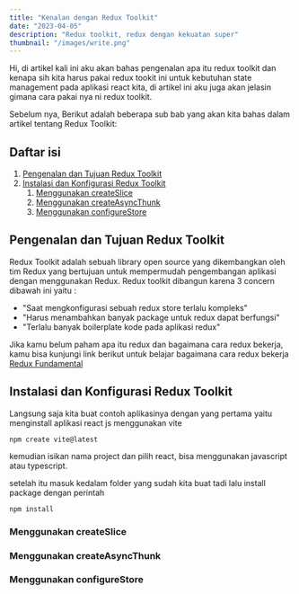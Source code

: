 ```yaml
---
title: "Kenalan dengan Redux Toolkit"
date: "2023-04-05"
description: "Redux toolkit, redux dengan kekuatan super"
thumbnail: "/images/write.png"
---
```


Hi, di artikel kali ini aku akan bahas pengenalan apa itu redux toolkit dan kenapa sih kita harus pakai redux tookit ini untuk kebutuhan state management pada aplikasi react kita, di artikel ini aku juga akan jelasin gimana cara pakai nya ni redux toolkit.

Sebelum nya, Berikut adalah beberapa sub bab yang akan kita bahas dalam artikel tentang Redux Toolkit:

## Daftar isi
1. [Pengenalan dan Tujuan Redux Toolkit](#perkenalan)
2. [Instalasi dan Konfigurasi Redux Toolkit](#instalasi)
    1. [Menggunakan createSlice](#bab1)
    2. [Menggunakan createAsyncThunk](#bab2)
    3. [Menggunakan configureStore](#bab3)

## Pengenalan dan Tujuan Redux Toolkit <a name="perkenalan"></a>
Redux Toolkit adalah sebuah library open source yang dikembangkan oleh tim Redux yang bertujuan untuk mempermudah pengembangan aplikasi dengan menggunakan Redux. Redux toolkit dibangun karena 3 concern dibawah ini yaitu :
- "Saat mengkonfigurasi sebuah redux store terlalu kompleks"
- "Harus menambahkan banyak package untuk redux dapat berfungsi"
- "Terlalu banyak boilerplate kode pada aplikasi redux"

Jika kamu belum paham apa itu redux dan bagaimana cara redux bekerja, kamu bisa kunjungi link berikut untuk belajar bagaimana cara redux bekerja 
<a href="https://redux.js.org/tutorials/fundamentals/part-1-overview" _blank>Redux Fundamental</a>


## Instalasi dan Konfigurasi Redux Toolkit <a name="instalasi"></a>
Langsung saja kita buat contoh aplikasinya dengan yang pertama yaitu menginstall aplikasi react js menggunakan vite

`npm create vite@latest`

kemudian isikan nama project dan pilih react, bisa menggunakan javascript atau typescript.

setelah itu masuk kedalam folder yang sudah kita buat tadi lalu install package dengan perintah

`npm install`


### Menggunakan createSlice <a name="bab1"></a>
### Menggunakan createAsyncThunk <a name="bab2"></a>
### Menggunakan configureStore <a name="bab3"></a>

